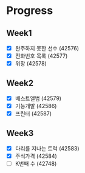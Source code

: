 # Progress

## Week1

- [X] 완주하지 못한 선수 (42576)
- [X] 전화번호 목록 (42577)
- [X] 위장 (42578)

## Week2

- [X] 베스트앨범 (42579)
- [X] 기능개발 (42586)
- [X] 프린터 (42587)

## Week3

- [X] 다리를 지나는 트럭 (42583) 
- [X] 주식가격 (42584)
- [ ] K번째 수 (42748)
